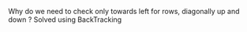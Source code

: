 Why do we need to check only towards left for rows, diagonally up and down ?
Solved using BackTracking